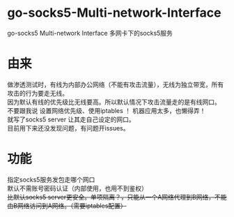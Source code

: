 # go-socks5-Multi-network-Interface
go-socks5 Multi-network Interface 多网卡下的socks5服务

# 由来   
做渗透测试时，有线为内部办公网络（不能有攻击流量），无线为独立带宽，所有攻击的行为要走无线。   
因为默认有线的优先级比无线要高。所以默认情况下攻击流量走的是有线网口。   
不要跟我说 设置网络优先级、使用iptables ！ 机器应用太多，也懒得弄！    
就写了socks5 server 让其走自己设定的网口。   
目前用下来还没发现问题，有问题开issues。  

# 功能   
指定socks5服务发包走哪个网口  
默认不需账号密码认证（内部使用，也用不到鉴权）  
~~比默认socks5 server更安全。单项隔离？，只能从一个A网络代理到B网络，不能由B网络访问到A网络。（需要iptables配置）~~
